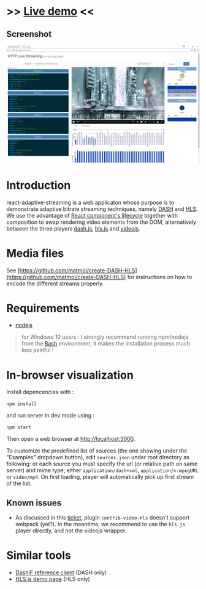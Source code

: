 # >> [Live demo](http://video.moutonnoir.eu/) <<

## Screenshot

![screenshot](doc/screenshot.png)

# Introduction

react-adaptive-streaming is a web applicaton whose purpose is to demonstrate adaptive bitrate streaming techniques, namely [DASH](http://dashif.org/about/) and [HLS](https://developer.apple.com/streaming/). We use the advantage of [React component's lifecycle](https://facebook.github.io/react/docs/state-and-lifecycle.html) together with composition to swap rendering video elements from the DOM, alternatively between the three players [dash.js](https://github.com/Dash-Industry-Forum/dash.js), [hls.js](https://github.com/video-dev/hls.js/tree/master) and [videojs](https://github.com/videojs/video.js).

# Media files

See [https://github.com/matmoi/create-DASH-HLS](https://github.com/matmoi/create-DASH-HLS) for instructions on how to encode the different streams properly.

# Requirements

- [nodejs](https://nodejs.org/en/download/)

> for Windows 10 users :
> I strongly recommend running npm/nodejs from the [Bash](https://msdn.microsoft.com/en-us/commandline/wsl/about) environment, it makes the installation process much less painful !

# In-browser visualization

Install depencencies with :
```
npm install
```

and run server in dev mode using :
```
npm start
```

Then open a web browser at [http://localhost:3000](http://localhost:3000).

To customize the predefined list of sources (the one showing under the "Examples" dropdown button), edit `sources.json` under root directory as following: or each source you must specify the url (or relative path on same server) and mime type, either `application/dash+xml`, `application/x-mpegURL` or `video/mp4`. On first loading, player will automatically pick up first stream of the list.

## Known issues

- As discussed in this [ticket](https://github.com/videojs/videojs-contrib-hls/issues/600), plugin `contrib-video-hls` doesn't support webpack (yet?). In the meantime, we recommend to use the `hls.js` player directly, and not the videojs wrapper.

# Similar tools

- [DashIF reference client](http://dashif.org/reference/players/javascript/latest/samples/dash-if-reference-player/index.html) (DASH only)
- [HLS.js demo page](http://video-dev.github.io/hls.js/demo/) (HLS only)